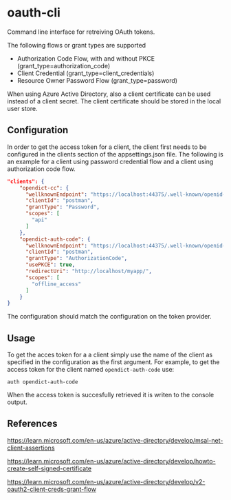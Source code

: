 # oauth-cli

Command line interface for retreiving OAuth tokens.

The following flows or grant types are supported
- Authorization Code Flow, with and without PKCE (grant_type=authorization_code)
- Client Credential (grant_type=client_credentials)
- Resource Owner Password Flow (grant_type=password)


When using Azure Active Directory, also a client certificate can be used instead of a client secret. The client certificate should be stored in the local user store.


## Configuration

In order to get the access token for a client, the client first needs to be configured in the clients section of the appsettings.json file. The following is an example for a client using password credential flow and a client using authorization code flow.

``` json
"clients": {
    "opendict-cc": {
      "wellknownEndpoint": "https://localhost:44375/.well-known/openid-configuration",
      "clientId": "postman",
      "grantType": "Password",
      "scopes": [
        "api"
      ]
    },
    "opendict-auth-code": {
      "wellknownEndpoint": "https://localhost:44375/.well-known/openid-configuration",
      "clientId": "postman",
      "grantType": "AuthorizationCode",
      "usePKCE": true,
      "redirectUri": "http://localhost/myapp/",
      "scopes": [
        "offline_access"
      ]
    }
}
```

The configuration should match the configuration on the token provider.

## Usage

To get the acces token for a a client simply use the name of the client as specified in the configuration as the first argument. For example, to get the access token for the client named `opendict-auth-code` use:

``` shell
auth opendict-auth-code
```

When the access token is succesfully retrieved it is writen to the console output.


## References

https://learn.microsoft.com/en-us/azure/active-directory/develop/msal-net-client-assertions

https://learn.microsoft.com/en-us/azure/active-directory/develop/howto-create-self-signed-certificate

https://learn.microsoft.com/en-us/azure/active-directory/develop/v2-oauth2-client-creds-grant-flow